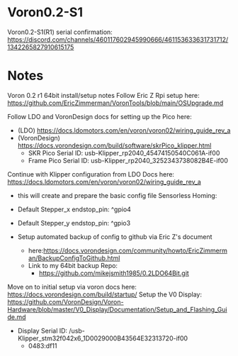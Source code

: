 # Voron0.2-S1
Voron0.2-S1(R1)
serial confirmation: https://discord.com/channels/460117602945990666/461153633631731712/1342265827910615175

# Notes
Voron 0.2 r1 64bit install/setup notes
Follow Eric Z Rpi setup here: https://github.com/EricZimmerman/VoronTools/blob/main/OSUpgrade.md

Follow LDO and VoronDesign docs for setting up the Pico here: 
- (LDO) https://docs.ldomotors.com/en/voron/voron02/wiring_guide_rev_a
- (VoronDesign) https://docs.vorondesign.com/build/software/skrPico_klipper.html
  - SKR Pico Serial ID: usb-Klipper_rp2040_45474150540C061A-if00
  - Frame Pico Serial ID: usb-Klipper_rp2040_3252343738082B4E-if00
  
Continue with Klipper configuration from LDO Docs here: https://docs.ldomotors.com/en/voron/voron02/wiring_guide_rev_a
- this will create and prepare the basic config file
Sensorless Homing:
- Default Stepper_x endstop_pin: ^gpio4
- Default Stepper_y endstop_pin: ^gpio3
  
- Setup automated backup of config to github via Eric Z's document
    - here:https://docs.vorondesign.com/community/howto/EricZimmerman/BackupConfigToGithub.html
    - Link to my 64bit backup Repo:
      - https://github.com/mikejsmith1985/0.2LDO64Bit.git

Move on to initial setup via voron docs here: https://docs.vorondesign.com/build/startup/
Setup the V0 Display: https://github.com/VoronDesign/Voron-Hardware/blob/master/V0_Display/Documentation/Setup_and_Flashing_Guide.md
- Display Serial ID: /usb-Klipper_stm32f042x6_1D0029000B43564E32313720-if00
    -  0483:df11
